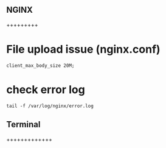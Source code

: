## NGINX
+++++++++
# File upload issue (nginx.conf)
`client_max_body_size 20M;`

# check error log
`tail -f /var/log/nginx/error.log` 


## Terminal
+++++++++++++




